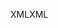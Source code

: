 <span data-ttu-id="edf89-101">XML</span><span class="sxs-lookup"><span data-stu-id="edf89-101">XML</span></span>